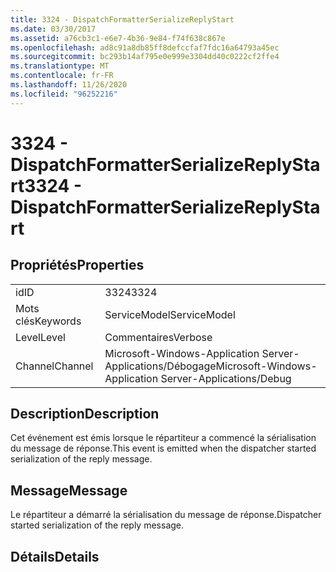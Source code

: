 ```yaml
---
title: 3324 - DispatchFormatterSerializeReplyStart
ms.date: 03/30/2017
ms.assetid: a76cb3c1-e6e7-4b36-9e84-f74f638c867e
ms.openlocfilehash: ad8c91a8db85ff8defccfaf7fdc16a64793a45ec
ms.sourcegitcommit: bc293b14af795e0e999e3304dd40c0222cf2ffe4
ms.translationtype: MT
ms.contentlocale: fr-FR
ms.lasthandoff: 11/26/2020
ms.locfileid: "96252216"
---
```

# <a name="3324---dispatchformatterserializereplystart"></a><span data-ttu-id="5d025-102">3324 - DispatchFormatterSerializeReplyStart</span><span class="sxs-lookup"><span data-stu-id="5d025-102">3324 - DispatchFormatterSerializeReplyStart</span></span>

## <a name="properties"></a><span data-ttu-id="5d025-103">Propriétés</span><span class="sxs-lookup"><span data-stu-id="5d025-103">Properties</span></span>  
  
|||  
|-|-|  
|<span data-ttu-id="5d025-104">id</span><span class="sxs-lookup"><span data-stu-id="5d025-104">ID</span></span>|<span data-ttu-id="5d025-105">3324</span><span class="sxs-lookup"><span data-stu-id="5d025-105">3324</span></span>|  
|<span data-ttu-id="5d025-106">Mots clés</span><span class="sxs-lookup"><span data-stu-id="5d025-106">Keywords</span></span>|<span data-ttu-id="5d025-107">ServiceModel</span><span class="sxs-lookup"><span data-stu-id="5d025-107">ServiceModel</span></span>|  
|<span data-ttu-id="5d025-108">Level</span><span class="sxs-lookup"><span data-stu-id="5d025-108">Level</span></span>|<span data-ttu-id="5d025-109">Commentaires</span><span class="sxs-lookup"><span data-stu-id="5d025-109">Verbose</span></span>|  
|<span data-ttu-id="5d025-110">Channel</span><span class="sxs-lookup"><span data-stu-id="5d025-110">Channel</span></span>|<span data-ttu-id="5d025-111">Microsoft-Windows-Application Server-Applications/Débogage</span><span class="sxs-lookup"><span data-stu-id="5d025-111">Microsoft-Windows-Application Server-Applications/Debug</span></span>|  
  
## <a name="description"></a><span data-ttu-id="5d025-112">Description</span><span class="sxs-lookup"><span data-stu-id="5d025-112">Description</span></span>  

 <span data-ttu-id="5d025-113">Cet événement est émis lorsque le répartiteur a commencé la sérialisation du message de réponse.</span><span class="sxs-lookup"><span data-stu-id="5d025-113">This event is emitted when the dispatcher started serialization of the reply message.</span></span>  
  
## <a name="message"></a><span data-ttu-id="5d025-114">Message</span><span class="sxs-lookup"><span data-stu-id="5d025-114">Message</span></span>  

 <span data-ttu-id="5d025-115">Le répartiteur a démarré la sérialisation du message de réponse.</span><span class="sxs-lookup"><span data-stu-id="5d025-115">Dispatcher started serialization of the reply message.</span></span>  
  
## <a name="details"></a><span data-ttu-id="5d025-116">Détails</span><span class="sxs-lookup"><span data-stu-id="5d025-116">Details</span></span>
